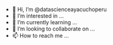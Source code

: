 - 👋 Hi, I’m @datascienceayacuchoperu
- 👀 I’m interested in ...
- 🌱 I’m currently learning ...
- 💞️ I’m looking to collaborate on ...
- 📫 How to reach me ...

<!---
datascienceayacuchoperu/datascienceayacuchoperu is a ✨ special ✨ repository because its `README.md` (this file) appears on your GitHub profile.
You can click the Preview link to take a look at your changes.
--->
